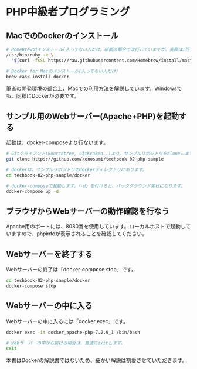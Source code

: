 # PHP中級者プログラミング

## MacでのDockerのインストール

```sh
# HomeBrewのインストール(入ってない人だけ。紙面の都合で改行していますが、実際は1行です)
/usr/bin/ruby -e \
  "$(curl -fsSL https://raw.githubusercontent.com/Homebrew/install/master/install)"

# Docker for Macのインストール(入ってない人だけ)
brew cask install docker
```

筆者の開発環境の都合上、Macでの利用方法を解説しています。Windowsでも、同様にDockerが必要です。

## サンプル用のWebサーバー(Apache+PHP)を起動する

起動は、docker-composeより行ないます。

```sh
# Gitクライアント(Sourcetree, GitKraken..)より、サンプルリポジトリをcloneします。
git clone https://github.com/konosumi/techbook-02-php-sample

# dockerは、サンプルリポジトリのdockerディレクトリにあります。
cd techbook-02-php-sample/docker

# docker-composeで起動します。「-d」を付けると、バックグラウンド実行になります。
docker-compose up -d
```

## ブラウザからWebサーバーの動作確認を行なう

Apache用のポートには、8080番を使用しています。ローカルホストで起動していますので、phpinfoが表示されることを確認してください。

## Webサーバーを終了する

Webサーバーの終了は「docker-compose stop」です。

```sh
cd techbook-02-php-sample/docker
docker-compose stop
```

## Webサーバーの中に入る

Webサーバーの中に入るには「docker exec」です。

```sh
docker exec -it docker_apache-php-7.2.9_1 /bin/bash

# Webサーバーの中から抜ける場合は、普通にexitします。
exit
```

本書はDockerの解説書ではないため、細かい解説は割愛させていただきます。
